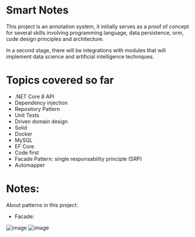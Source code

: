 # Smart Notes

This project is an annotation system, it initially serves as a proof of concept for several skills involving programming language, data persistence, orm, code design principles and architecture.

In a second stage, there will be integrations with modules that will implement data science and artificial intelligence techniques.


# Topics covered so far
- .NET Core 8 API
- Dependency injection
- Repository Pattern
- Unit Tests
- Driven domain design
- Solid
- Docker
- MySQL
- EF Core
- Code first
- Facade Pattern: single responsability principle (SRP)
- Automapper

# Notes:


About patterns in this project:

- Facade:
  
![image](https://github.com/carsimoes/smart-notes/assets/4956055/f13bf890-dda7-4aa6-bb62-120727227f10)
![image](https://github.com/carsimoes/smart-notes/assets/4956055/9009670e-6313-44cf-8786-8425c10654db)
